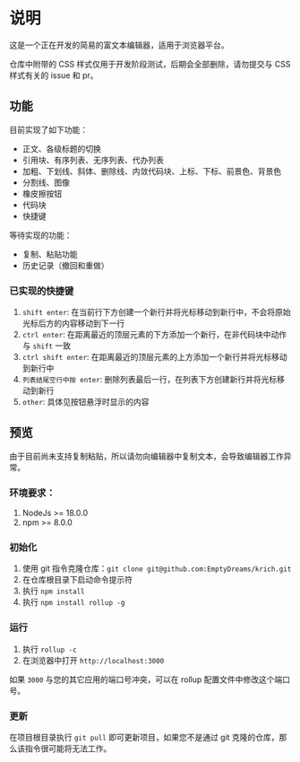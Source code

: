 # 说明

这是一个正在开发的简易的富文本编辑器，适用于浏览器平台。

仓库中附带的 CSS 样式仅用于开发阶段测试，后期会全部删除，请勿提交与 CSS 样式有关的 issue 和 pr。

## 功能

目前实现了如下功能：

+ 正文、各级标题的切换
+ 引用块、有序列表、无序列表、代办列表
+ 加粗、下划线、斜体、删除线、内敛代码块、上标、下标、前景色、背景色
+ 分割线、图像
+ 橡皮擦按钮
+ 代码块
+ 快捷键

等待实现的功能：

+ 复制、粘贴功能
+ 历史记录（撤回和重做）

### 已实现的快捷键

1. `shift enter`: 在当前行下方创建一个新行并将光标移动到新行中，不会将原始光标后方的内容移动到下一行
2. `ctrl enter`: 在距离最近的顶层元素的下方添加一个新行，在非代码块中动作与 `shift` 一致
3. `ctrl shift enter`: 在距离最近的顶层元素的上方添加一个新行并将光标移动到新行中
4. `列表结尾空行中按 enter`: 删除列表最后一行，在列表下方创建新行并将光标移动到新行
5. `other`: 具体见按钮悬浮时显示的内容

## 预览

由于目前尚未支持复制粘贴，所以请勿向编辑器中复制文本，会导致编辑器工作异常。

### 环境要求：

1. NodeJs >= 18.0.0
2. npm >= 8.0.0

### 初始化

1. 使用 git 指令克隆仓库：`git clone git@github.com:EmptyDreams/krich.git`
2. 在仓库根目录下启动命令提示符
3. 执行 `npm install`
4. 执行 `npm install rollup -g`

### 运行

1. 执行 `rollup -c`
2. 在浏览器中打开 `http://localhost:3000`

如果 `3000` 与您的其它应用的端口号冲突，可以在 rollup 配置文件中修改这个端口号。

### 更新

在项目根目录执行 `git pull` 即可更新项目，如果您不是通过 git 克隆的仓库，那么该指令很可能将无法工作。